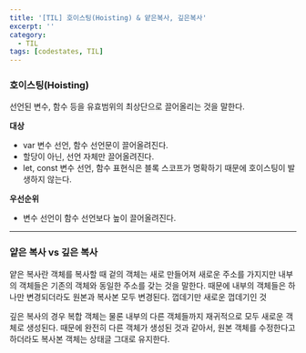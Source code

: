 ```yaml
---
title: '[TIL] 호이스팅(Hoisting) & 얕은복사, 깊은복사'
excerpt: ''
category:
  - TIL
tags: [codestates, TIL]
---
```


### 호이스팅(Hoisting)

선언된 변수, 함수 등을 유효범위의 최상단으로 끌어올리는 것을 말한다.

**대상**

- var 변수 선언, 함수 선언문이 끌어올려진다.
- 할당이 아닌, 선언 자체만 끌어올려진다.
- let, const 변수 선언, 함수 표현식은 블록 스코프가 명확하기 때문에 호이스팅이 발생하지 않는다.

**우선순위**

- 변수 선언이 함수 선언보다 높이 끌어올려진다.

---

### 얕은 복사 vs 깊은 복사

얕은 복사란 객체를 복사할 때 겉의 객체는 새로 만들어져 새로운 주소를 가지지만 내부의 객체들은 기존의 객체와 동일한 주소를 갖는 것을 말한다. 때문에 내부의 객체들은 하나만 변경되더라도 원본과 복사본 모두 변경된다. 껍데기만 새로운 껍데기인 것

깊은 복사의 경우 복합 객체는 물론 내부의 다른 객체들까지 재귀적으로 모두 새로운 객체로 생성된다. 때문에 완전히 다른 객체가 생성된 것과 같아서, 원본 객체를 수정한다고 하더라도 복사본 객체는 상태글 그대로 유지한다.

